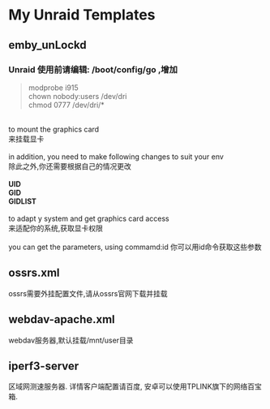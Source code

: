 # My Unraid Templates

## emby_unLockd
### Unraid 使用前请编辑: /boot/config/go ,增加
> modprobe i915
<br>chown nobody:users /dev/dri
<br>chmod 0777 /dev/dri/*
<br>
to mount the graphics card<br>
来挂载显卡<br>
<br>
in addition, you need to make following changes to suit your env<br>
除此之外,你还需要根据自己的情况更改<br>
<br>
<b>UID</b><br>
<b>GID</b><br>
<b>GIDLIST</b><br>
<br>
to adapt y system and get graphics card access <br>
来适配你的系统,获取显卡权限<br>
<br>
you can get the parameters, using commamd:id 你可以用id命令获取这些参数<br>

## ossrs.xml
ossrs需要外挂配置文件,请从ossrs官网下载并挂载


## webdav-apache.xml
webdav服务器,默认挂载/mnt/user目录

## iperf3-server
区域网测速服务器. 详情客户端配置请百度, 安卓可以使用TPLINK旗下的网络百宝箱.
